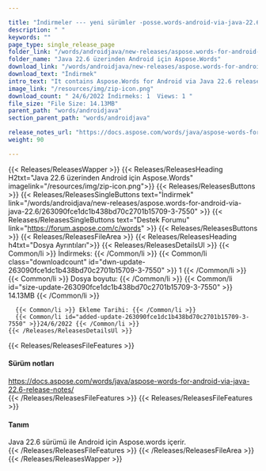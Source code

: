 ```yaml
---

title: "İndirmeler --- yeni sürümler -posse.words-android-via-java-22.6"
description: " "
keywords: ""
page_type: single_release_page
folder_link: "/words/androidjava/new-releases/aspose.words-for-android-via-java-22.6/"
folder_name: "Java 22.6 üzerinden Android için Aspose.Words"
download_link: "/words/androidjava/new-releases/aspose.words-for-android-via-java-22.6/263090fce1dc1b438bd70c2701b15709-3-7550"
download_text: "İndirmek"
intro_text: "It contains Aspose.Words for Android via Java 22.6 release."
image_link: "/resources/img/zip-icon.png"
download_count: " 24/6/2022 İndirmeks: 1  Views: 1 "
file_size: "File Size: 14.13MB"
parent_path: "words/androidjava"
section_parent_path: "words/androidjava"

release_notes_url: "https://docs.aspose.com/words/java/aspose-words-for-android-via-java-22.6-release-notes/"
weight: 90

---
```


{{< Releases/ReleasesWapper >}}
  {{< Releases/ReleasesHeading H2txt="Java 22.6 üzerinden Android için Aspose.Words" imagelink="/resources/img/zip-icon.png">}}
  {{< Releases/ReleasesButtons >}}
    {{< Releases/ReleasesSingleButtons text="İndirmek" link="/words/androidjava/new-releases/aspose.words-for-android-via-java-22.6/263090fce1dc1b438bd70c2701b15709-3-7550" >}}
    {{< Releases/ReleasesSingleButtons text="Destek Forumu" link="https://forum.aspose.com/c/words" >}}
  {{< Releases/ReleasesButtons >}}
  {{< Releases/ReleasesFileArea >}}
    {{< Releases/ReleasesHeading h4txt="Dosya Ayrıntıları">}}
    {{< Releases/ReleasesDetailsUl >}}
      {{< Common/li >}} İndirmeks: {{< /Common/li >}}
      {{< Common/li class="downloadcount" id="dwn-update-263090fce1dc1b438bd70c2701b15709-3-7550" >}} 1 {{< /Common/li >}}
      {{< Common/li >}} Dosya boyutu: {{< /Common/li >}}
      {{< Common/li id="size-update-263090fce1dc1b438bd70c2701b15709-3-7550" >}} 14.13MB {{< /Common/li >}}

      {{< Common/li >}} Ekleme Tarihi: {{< /Common/li >}}
      {{< Common/li id="added-update-263090fce1dc1b438bd70c2701b15709-3-7550" >}}24/6/2022 {{< /Common/li >}}
    {{< /Releases/ReleasesDetailsUl >}}

  {{< Releases/ReleasesFileFeatures >}}
      <h4>Sürüm notları</h4><div><a href='https://docs.aspose.com/words/java/aspose-words-for-android-via-java-22.6-release-notes/'>https://docs.aspose.com/words/java/aspose-words-for-android-via-java-22.6-release-notes/</a></div>
  {{< /Releases/ReleasesFileFeatures >}}
  {{< Releases/ReleasesFileFeatures >}}
      <h4>Tanım</h4><div class="HTMLDescription">Java 22.6 sürümü ile Android için Aspose.words içerir.</div>
  {{< /Releases/ReleasesFileFeatures >}}
 {{< /Releases/ReleasesFileArea >}}
{{< /Releases/ReleasesWapper >}}


